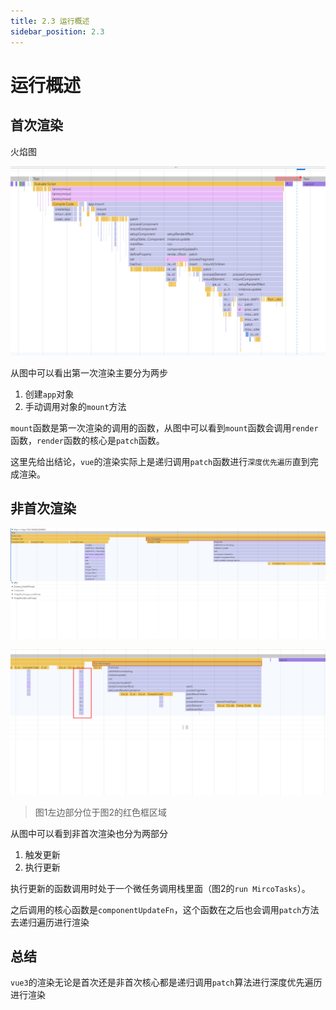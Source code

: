 ```yaml
---
title: 2.3 运行概述
sidebar_position: 2.3
---
```


# 运行概述

## 首次渲染

火焰图

![record1](./imgs/r1.png)

从图中可以看出第一次渲染主要分为两步

1. 创建`app`对象
2. 手动调用对象的`mount`方法

`mount`函数是第一次渲染的调用的函数，从图中可以看到`mount`函数会调用`render`函数，`render`函数的核心是`patch`函数。

这里先给出结论，`vue`的渲染实际上是递归调用`patch`函数进行`深度优先遍历`直到完成渲染。

## 非首次渲染

![](./imgs/render2-1.png)

![](./imgs/render2-2.png)

> 图1左边部分位于图2的红色框区域

从图中可以看到非首次渲染也分为两部分

1. 触发更新
2. 执行更新

执行更新的函数调用时处于一个微任务调用栈里面（图2的`run MircoTasks`）。

之后调用的核心函数是`componentUpdateFn`，这个函数在之后也会调用`patch`方法去递归遍历进行渲染

## 总结

`vue3`的渲染无论是首次还是非首次核心都是递归调用`patch`算法进行深度优先遍历进行渲染
